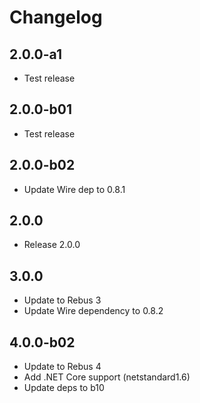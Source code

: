 # Changelog

## 2.0.0-a1

* Test release

## 2.0.0-b01

* Test release

## 2.0.0-b02

* Update Wire dep to 0.8.1

## 2.0.0

* Release 2.0.0

## 3.0.0

* Update to Rebus 3
* Update Wire dependency to 0.8.2

## 4.0.0-b02

* Update to Rebus 4
* Add .NET Core support (netstandard1.6)
* Update deps to b10
